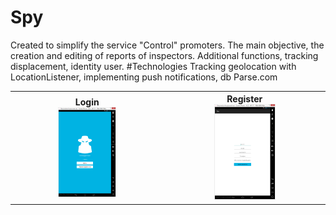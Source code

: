 # Spy
Created to simplify the service "Control" promoters. The main objective, the creation
and editing of reports of inspectors. Additional functions, tracking displacement,
identity user.
#Technologies
Tracking geolocation with LocationListener, implementing push notifications, db
Parse.com
<table>


<tr>

<th>Login <br><img src="assets/screenshots/Login.png" width="40%">
</th>

<th>Register<br><img src="assets/screenshots/Register.png" width="40%">
</th>

</tr>

</table>